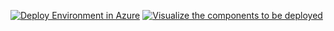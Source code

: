 <a href="https://portal.azure.com/#create/Microsoft.Template/uri/https%3A%2F%2Fraw.githubusercontent.com%2Fsebastienlevert%2Fmicrosoft-graph-connectors-store%2FARM%2FARM%20Templates%2Fazuredeploy.json?token=AATN3TIHEDZH62TVR7TL33TAM5CTO"><img src="https://aka.ms/deploytoazurebutton" alt="Deploy Environment in Azure" /></a>
<a href="http://armviz.io/#/?load=https%3A%2F%2Fraw.githubusercontent.com%2Fsebastienlevert%2Fmicrosoft-graph-connectors-store%2FARM%2FARM%20Templates%2Fazuredeploy.json?token=AATN3TIHEDZH62TVR7TL33TAM5CTO"><img src="http://nikcharlebois.com/wp-content/uploads/2021/03/Visualize.png" alt="Visualize the components to be deployed" /></a>